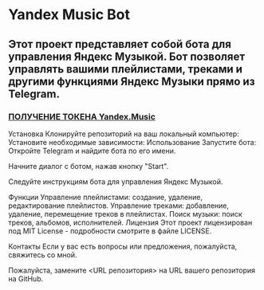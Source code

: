 <h1>Yandex Music Bot</h1>

<h2>Этот проект представляет собой бота для управления Яндекс Музыкой. Бот позволяет управлять вашими плейлистами, треками и другими функциями Яндекс Музыки прямо из Telegram.</h2>

<h3><a href="https://yandex-music.readthedocs.io/en/main/token.html">ПОЛУЧЕНИЕ ТОКЕНА Yandex.Music</a></h3>

Установка
Клонируйте репозиторий на ваш локальный компьютер:
Установите необходимые зависимости:
Использование
Запустите бота:
Откройте Telegram и найдите бота по его имени.

Начните диалог с ботом, нажав кнопку "Start".

Следуйте инструкциям бота для управления Яндекс Музыкой.

Функции
Управление плейлистами: создание, удаление, редактирование плейлистов.
Управление треками: добавление, удаление, перемещение треков в плейлистах.
Поиск музыки: поиск треков, альбомов, исполнителей.
Лицензия
Этот проект лицензирован под MIT License - подробности смотрите в файле LICENSE.

Контакты
Если у вас есть вопросы или предложения, пожалуйста, свяжитесь со мной.

Пожалуйста, замените <URL репозитория> на URL вашего репозитория на GitHub.
